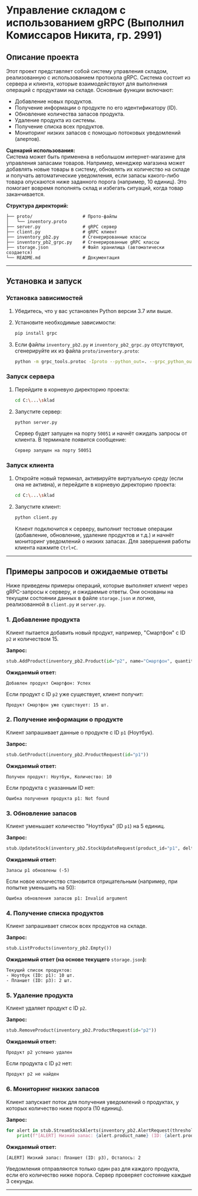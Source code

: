 # Управление складом с использованием gRPC (Выполнил Комиссаров Никита, гр. 2991)

## Описание проекта

Этот проект представляет собой систему управления складом, реализованную с использованием протокола gRPC. Система состоит из сервера и клиента, которые взаимодействуют для выполнения операций с продуктами на складе. Основные функции включают:

- Добавление новых продуктов.
- Получение информации о продукте по его идентификатору (ID).
- Обновление количества запасов продукта.
- Удаление продукта из системы.
- Получение списка всех продуктов.
- Мониторинг низких запасов с помощью потоковых уведомлений (алертов).

**Сценарий использования:**\
Система может быть применена в небольшом интернет-магазине для управления запасами товаров. Например, менеджер магазина может добавлять новые товары в систему, обновлять их количество на складе и получать автоматические уведомления, если запасы какого-либо товара опускаются ниже заданного порога (например, 10 единиц). Это помогает вовремя пополнять склад и избегать ситуаций, когда товар заканчивается.

**Структура директорий:**

```
├── proto/                   # Прото-файлы
│   └── inventory.proto
├── server.py                # gRPC сервер 
├── client.py                # gRPC клиент 
├── inventory_pb2.py         # Сгенерированные классы
├── inventory_pb2_grpc.py    # Сгенерированные gRPC классы
├── storage.json             # Файл хранилища (автоматически создается)
└── README.md                # Документация
```

---

## Установка и запуск

### Установка зависимостей

1. Убедитесь, что у вас установлен Python версии 3.7 или выше.

2. Установите необходимые зависимости:

   ```bash
   pip install grpc
   ```

3. Если файлы `inventory_pb2.py` и `inventory_pb2_grpc.py` отсутствуют, сгенерируйте их из файла `proto/inventory.proto`:

   ```bash
   python -m grpc_tools.protoc -Iproto --python_out=. --grpc_python_out=. proto/inventory.proto
   ```

### Запуск сервера

1. Перейдите в корневую директорию проекта:

   ```bash
   cd C:\...\sklad
   ```

2. Запустите сервер:

   ```bash
   python server.py
   ```

   Сервер будет запущен на порту `50051` и начнёт ожидать запросы от клиента. В терминале появится сообщение:

   ```
   Сервер запущен на порту 50051
   ```

### Запуск клиента

1. Откройте новый терминал, активируйте виртуальную среду (если она не активна), и перейдите в корневую директорию проекта:

   ```bash
   cd C:\...\sklad
   ```

2. Запустите клиент:

   ```bash
   python client.py
   ```

   Клиент подключится к серверу, выполнит тестовые операции (добавление, обновление, удаление продуктов и т.д.) и начнёт мониторинг уведомлений о низких запасах. Для завершения работы клиента нажмите `Ctrl+C`.

---

## Примеры запросов и ожидаемые ответы

Ниже приведены примеры операций, которые выполняет клиент через gRPC-запросы к серверу, и ожидаемые ответы. Они основаны на текущем состоянии данных в файле `storage.json` и логике, реализованной в `client.py` и `server.py`.

### 1. Добавление продукта

Клиент пытается добавить новый продукт, например, "Смартфон" с ID `p2` и количеством 15.

**Запрос:**

```python
stub.AddProduct(inventory_pb2.Product(id="p2", name="Смартфон", quantity=15))
```

**Ожидаемый ответ:**

```
Добавлен продукт Смартфон: Успех
```

Если продукт с ID `p2` уже существует, клиент получит:

```
Продукт Смартфон уже существует: 15 шт.
```

### 2. Получение информации о продукте

Клиент запрашивает данные о продукте с ID `p1` (Ноутбук).

**Запрос:**

```python
stub.GetProduct(inventory_pb2.ProductRequest(id="p1"))
```

**Ожидаемый ответ:**

```
Получен продукт: Ноутбук, Количество: 10
```

Если продукта с указанным ID нет:

```
Ошибка получения продукта p1: Not found
```

### 3. Обновление запасов

Клиент уменьшает количество "Ноутбука" (ID `p1`) на 5 единиц.

**Запрос:**

```python
stub.UpdateStock(inventory_pb2.StockUpdateRequest(product_id="p1", delta=-5))
```

**Ожидаемый ответ:**

```
Запасы p1 обновлены (-5)
```

Если новое количество становится отрицательным (например, при попытке уменьшить на 50):

```
Ошибка обновления запасов p1: Invalid argument
```

### 4. Получение списка продуктов

Клиент запрашивает список всех продуктов на складе.

**Запрос:**

```python
stub.ListProducts(inventory_pb2.Empty())
```

**Ожидаемый ответ (на основе текущего** `storage.json`**):**

```
Текущий список продуктов:
- Ноутбук (ID: p1): 10 шт.
- Планшет (ID: p3): 2 шт.
```

### 5. Удаление продукта

Клиент удаляет продукт с ID `p2`.

**Запрос:**

```python
stub.RemoveProduct(inventory_pb2.ProductRequest(id="p2"))
```

**Ожидаемый ответ:**

```
Продукт p2 успешно удален
```

Если продукта с ID `p2` нет:

```
Продукт p2 не найден
```

### 6. Мониторинг низких запасов

Клиент запускает поток для получения уведомлений о продуктах, у которых количество ниже порога (10 единиц).

**Запрос:**

```python
for alert in stub.StreamStockAlerts(inventory_pb2.AlertRequest(threshold=10)):
    print(f"[ALERT] Низкий запас: {alert.product_name} (ID: {alert.product_id}), Осталось: {alert.current_quantity}")
```

**Ожидаемый ответ:**

```
[ALERT] Низкий запас: Планшет (ID: p3), Осталось: 2
```

Уведомления отправляются только один раз для каждого продукта, если его количество ниже порога. Сервер проверяет состояние каждые 3 секунды.

---
